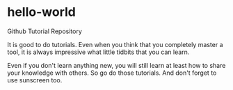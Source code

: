 # hello-world
Github Tutorial Repository

It is good to do tutorials. Even when you think that you completely master a tool, it is always impressive what little tidbits that you can learn.

Even if you don't learn anything new, you will still learn at least how to share your knowledge with others. So go do those tutorials. And don't forget to use sunscreen too.
